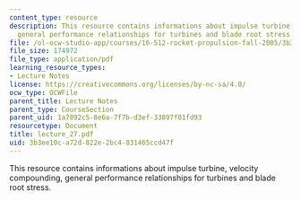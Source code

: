 ```yaml
---
content_type: resource
description: This resource contains informations about impulse turbine, velocity compounding,
  general performance relationships for turbines and blade root stress.
file: /ol-ocw-studio-app/courses/16-512-rocket-propulsion-fall-2005/3b3ee10ca72d822e2bc4831465ccd47f_lecture_27.pdf
file_size: 174972
file_type: application/pdf
learning_resource_types:
- Lecture Notes
license: https://creativecommons.org/licenses/by-nc-sa/4.0/
ocw_type: OCWFile
parent_title: Lecture Notes
parent_type: CourseSection
parent_uid: 1a7892c5-8e6a-7f7b-d3ef-33897f01fd93
resourcetype: Document
title: lecture_27.pdf
uid: 3b3ee10c-a72d-822e-2bc4-831465ccd47f
---
```

This resource contains informations about impulse turbine, velocity compounding, general performance relationships for turbines and blade root stress.